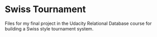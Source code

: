 Swiss Tournament
=============

Files for my final project in the Udacity Relational Database course for 
building a Swiss style tournament system.
